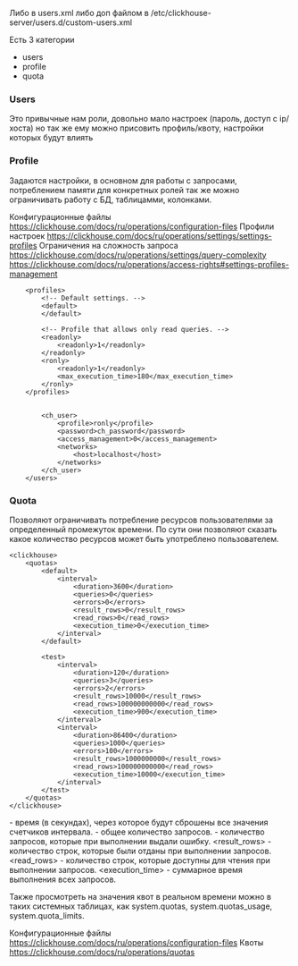 Либо в users.xml либо доп файлом в /etc/clickhouse-server/users.d/custom-users.xml

Есть 3 категории

* users
* profile
* quota

### Users

Это привычные нам роли, довольно мало настроек (пароль, доступ с ip/хоста) но так же ему можно присовить профиль/квоту, настройки которых будут влиять

### Profile

Задаются настройки, в основном для работы с запросами, потреблением памяти для конкретных ролей
так же можно ограничивать работу с БД, таблицамми, колонками.

Конфигурационные файлы
https://clickhouse.com/docs/ru/operations/configuration-files
Профили настроек
https://clickhouse.com/docs/ru/operations/settings/settings-profiles
Ограничения на сложность запроса
https://clickhouse.com/docs/ru/operations/settings/query-complexity
https://clickhouse.com/docs/ru/operations/access-rights#settings-profiles-management

```
    <profiles>
        <!-- Default settings. -->
        <default>
        </default>

        <!-- Profile that allows only read queries. -->
        <readonly>
            <readonly>1</readonly>
        </readonly>
        <ronly>
            <readonly>1</readonly>
            <max_execution_time>180</max_execution_time>
        </ronly>
    </profiles>
```

```<users>
    
        <ch_user>
            <profile>ronly</profile>
            <password>ch_password</password>
            <access_management>0</access_management>
            <networks>
                <host>localhost</host>
            </networks>
        </ch_user>
    </users>
```

### Quota

Позволяют ограничивать потребление ресурсов пользователями за определенный промежуток времени. По сути они позволяют сказать какое количество ресурсов может быть употреблено пользователем.

```
<clickhouse>
    <quotas>
        <default>
            <interval>
                <duration>3600</duration>
                <queries>0</queries>
                <errors>0</errors>
                <result_rows>0</result_rows>
                <read_rows>0</read_rows>
                <execution_time>0</execution_time>
            </interval>
        </default>
        
        <test>
            <interval>
                <duration>120</duration>
                <queries>3</queries>
                <errors>2</errors>
                <result_rows>10000</result_rows>
                <read_rows>100000000000</read_rows>
                <execution_time>900</execution_time>
            </interval>
            <interval>
                <duration>86400</duration>
                <queries>1000</queries>
                <errors>100</errors>
                <result_rows>1000000000</result_rows>
                <read_rows>100000000000</read_rows>
                <execution_time>10000</execution_time>
            </interval>
        </test>
    </quotas>
</clickhouse>
```

<duration> - время (в секундах), через которое будут сброшены все значения счетчиков интервала.
<queries> - общее количество запросов.
<errors> - количество запросов, которые при выполнении выдали ошибку.
<result_rows> - количество строк, которые были отданы при выполнении запросов.
<read_rows> - количество строк, которые доступны для чтения при выполнении запросов.
<execution_time> - cуммарное время выполнения всех запросов.

Также просмотреть на значения квот в реальном времени можно в таких системных таблицах, как system.quotas, system.quotas_usage, system.quota_limits.

Конфигурационные файлы
https://clickhouse.com/docs/ru/operations/configuration-files
Квоты
https://clickhouse.com/docs/ru/operations/quotas
